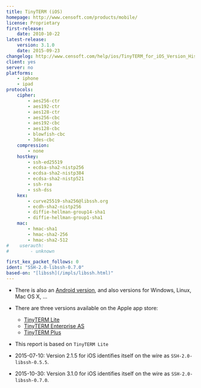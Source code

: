 ```yaml
---
title: TinyTERM (iOS)
homepage: http://www.censoft.com/products/mobile/
license: Proprietary
first-release:
    date: 2010-10-22
latest-release:
    version: 3.1.0
    date: 2015-09-23
changelog: http://www.censoft.com/help/ios/TinyTERM_for_iOS_Version_History.pdf
client: yes
server: no
platforms:
    - iphone
    - ipad
protocols:
    cipher:
        - aes256-ctr
        - aes192-ctr
        - aes128-ctr
        - aes256-cbc
        - aes192-cbc
        - aes128-cbc
        - blowfish-cbc
        - 3des-cbc
    compression:
        - none
    hostkey:
        - ssh-ed25519
        - ecdsa-sha2-nistp256
        - ecdsa-sha2-nistp384
        - ecdsa-sha2-nistp521
        - ssh-rsa
        - ssh-dss
    kex:
        - curve25519-sha256@libssh.org
        - ecdh-sha2-nistp256
        - diffie-hellman-group14-sha1
        - diffie-hellman-group1-sha1
    mac:
        - hmac-sha1
        - hmac-sha2-256
        - hmac-sha2-512
#    userauth:
#        - unknown

first_kex_packet_follows: 0
ident: "SSH-2.0-libssh-0.7.0"
based-on: "[libssh](/impls/libssh.html)"
---
```

* There is also an [Android version](/impls/tinyterm-android.html),
  and also versions for Windows, Linux, Mac OS X, ...
* There are three versions available on the Apple app store:
    * [TinyTERM Lite](https://itunes.apple.com/us/app/id893250564)
    * [TinyTERM Enterprise AS](https://itunes.apple.com/us/app/id893366373)
    * [TinyTERM Plus](https://itunes.apple.com/us/app/id912491717)
* This report is based on `TinyTERM Lite`

* 2015-07-10: Version 2.1.5 for iOS identifies itself on the wire as `SSH-2.0-libssh-0.5.5`.
* 2015-10-30: Version 3.1.0 for iOS identifies itself on the wire as `SSH-2.0-libssh-0.7.0`.
